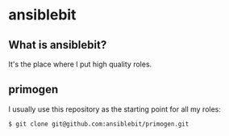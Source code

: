 # ansiblebit

## What is ansiblebit?

It's the place where I put high quality roles.


## primogen

I usually use this repository as the starting point for all my roles:

    $ git clone git@github.com:ansiblebit/primogen.git
